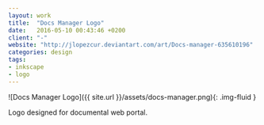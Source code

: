 ```yaml
---
layout: work
title:  "Docs Manager Logo"
date:   2016-05-10 00:43:46 +0200
client: "-"
website: "http://jlopezcur.deviantart.com/art/Docs-manager-635610196"
categories: design
tags:
- inkscape
- logo
---
```


![Docs Manager Logo]({{ site.url }}/assets/docs-manager.png){: .img-fluid }

Logo designed for documental web portal.
